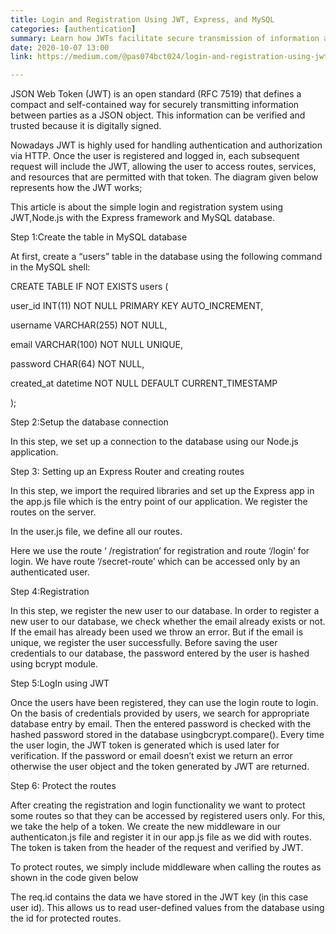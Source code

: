 ```yaml
---
title: Login and Registration Using JWT, Express, and MySQL
categories: [authentication]
summary: Learn how JWTs facilitate secure transmission of information and help manage authentication and authorization in web applications.
date: 2020-10-07 13:00
link: https://medium.com/@pas074bct024/login-and-registration-using-jwt-express-and-mysql-c3fcab795fb2

---
```



JSON Web Token (JWT) is an open standard (RFC 7519) that defines a compact and self-contained way for securely transmitting information between parties as a JSON object. This information can be verified and trusted because it is digitally signed.

Nowadays JWT is highly used for handling authentication and authorization via HTTP. Once the user is registered and logged in, each subsequent request will include the JWT, allowing the user to access routes, services, and resources that are permitted with that token. The diagram given below represents how the JWT works;


This article is about the simple login and registration system using JWT,Node.js with the Express framework and MySQL database.

Step 1:Create the table in MySQL database

At first, create a “users” table in the database using the following command in the MySQL shell:

CREATE TABLE IF NOT EXISTS users (

user_id INT(11) NOT NULL PRIMARY KEY AUTO_INCREMENT,

username VARCHAR(255) NOT NULL,

email VARCHAR(100) NOT NULL UNIQUE,

password CHAR(64) NOT NULL,

created_at datetime NOT NULL DEFAULT CURRENT_TIMESTAMP

);

Step 2:Setup the database connection

In this step, we set up a connection to the database using our Node.js application.


Step 3: Setting up an Express Router and creating routes

In this step, we import the required libraries and set up the Express app in the app.js file which is the entry point of our application. We register the routes on the server.


In the user.js file, we define all our routes.


Here we use the route ‘ /registration’ for registration and route ‘/login’ for login. We have route ‘/secret-route’ which can be accessed only by an authenticated user.

Step 4:Registration

In this step, we register the new user to our database. In order to register a new user to our database, we check whether the email already exists or not. If the email has already been used we throw an error. But if the email is unique, we register the user successfully. Before saving the user credentials to our database, the password entered by the user is hashed using bcrypt module.


Step 5:LogIn using JWT

Once the users have been registered, they can use the login route to login. On the basis of credentials provided by users, we search for appropriate database entry by email. Then the entered password is checked with the hashed password stored in the database usingbcrypt.compare(). Every time the user login, the JWT token is generated which is used later for verification. If the password or email doesn’t exist we return an error otherwise the user object and the token generated by JWT are returned.


Step 6: Protect the routes

After creating the registration and login functionality we want to protect some routes so that they can be accessed by registered users only. For this, we take the help of a token. We create the new middleware in our authenticaton.js file and register it in our app.js file as we did with routes. The token is taken from the header of the request and verified by JWT.


To protect routes, we simply include middleware when calling the routes as shown in the code given below


The req.id contains the data we have stored in the JWT key (in this case user id). This allows us to read user-defined values from the database using the id for protected routes.